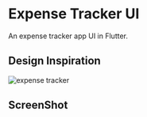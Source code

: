 # Expense Tracker UI
 An expense tracker app UI in Flutter.
  
## Design Inspiration
![expense tracker](https://user-images.githubusercontent.com/38382273/119203981-04514980-ba9d-11eb-9222-1f7223f5363d.jpg)


## ScreenShot
